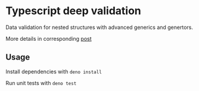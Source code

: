 
# Typescript deep validation

Data validation for nested structures with advanced generics and genertors.

More details in corresponding [post](https://codevsevil.xyz/posts/ts-nested-validation/)

## Usage

Install dependencies with `deno install`

Run unit tests with `deno test`

